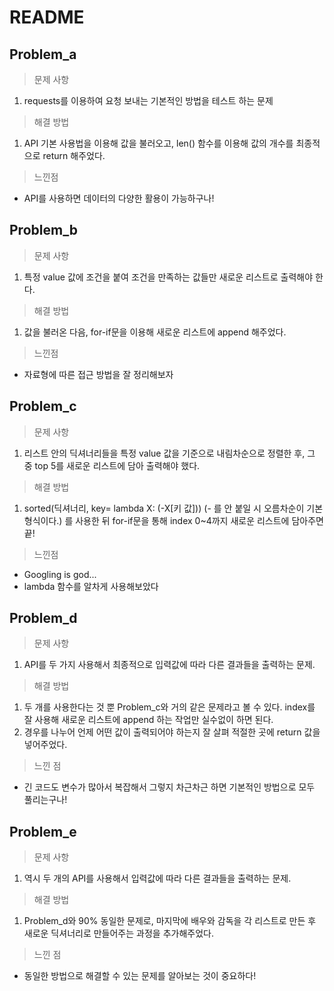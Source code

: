 # README

## Problem_a

> 문제 사항

1. requests를 이용하여 요청 보내는 기본적인 방법을 테스트 하는 문제

> 해결 방법

1. API 기본 사용법을 이용해 값을 불러오고, len() 함수를 이용해 값의 개수를 최종적으로 return 해주었다.

> 느낀점

- API를 사용하면 데이터의 다양한 활용이 가능하구나!



## Problem_b

> 문제 사항

1. 특정 value 값에 조건을 붙여 조건을 만족하는 값들만 새로운 리스트로 출력해야 한다.

> 해결 방법

1. 값을 불러온 다음, for-if문을 이용해 새로운 리스트에 append 해주었다.

> 느낀점

- 자료형에 따른 접근 방법을 잘 정리해보자



 ## Problem_c

> 문제 사항

1.  리스트 안의 딕셔너리들을 특정 value 값을 기준으로 내림차순으로 정렬한 후, 그 중 top 5를 새로운 리스트에 담아 출력해야 했다.

> 해결 방법

1. sorted(딕셔너리, key= lambda X: (-X[키 값])) (- 를 안 붙일 시 오름차순이 기본 형식이다.) 를 사용한 뒤 for-if문을 통해 index 0~4까지 새로운 리스트에 담아주면 끝! 

> 느낀점

- Googling is god...
- lambda 함수를 알차게 사용해보았다



## Problem_d

> 문제 사항

1. API를 두 가지 사용해서 최종적으로 입력값에 따라 다른 결과들을 출력하는 문제.

> 해결 방법

1. 두 개를 사용한다는 것 뿐  Problem_c와 거의 같은 문제라고 볼 수 있다. index를 잘 사용해 새로운 리스트에 append 하는 작업만 실수없이 하면 된다.
2. 경우를 나누어 언제 어떤 값이 출력되어야 하는지 잘 살펴 적절한 곳에 return 값을 넣어주었다.

> 느낀 점

- 긴 코드도 변수가 많아서 복잡해서 그렇지 차근차근 하면 기본적인 방법으로 모두 풀리는구나!



## Problem_e

> 문제 사항

1. 역시 두 개의 API를 사용해서 입력값에 따라 다른 결과들을 출력하는 문제.

> 해결 방법

1. Problem_d와 90% 동일한 문제로, 마지막에 배우와 감독을 각 리스트로 만든 후 새로운 딕셔너리로 만들어주는 과정을 추가해주었다.

> 느낀 점

- 동일한 방법으로 해결할 수 있는 문제를 알아보는 것이 중요하다!